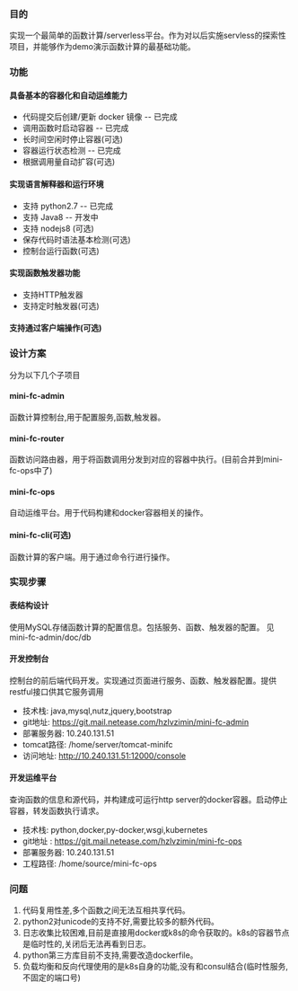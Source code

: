 ### 目的
实现一个最简单的函数计算/serverless平台。作为对以后实施servless的探索性项目，并能够作为demo演示函数计算的最基础功能。

### 功能
#### 具备基本的容器化和自动运维能力
- 代码提交后创建/更新 docker 镜像 -- 已完成
- 调用函数时启动容器 -- 已完成
- 长时间空闲时停止容器(可选)
- 容器运行状态检测 -- 已完成
- 根据调用量自动扩容(可选)
#### 实现语言解释器和运行环境
- 支持 python2.7 -- 已完成
- 支持 Java8 -- 开发中
- 支持 nodejs8 (可选)
- 保存代码时语法基本检测(可选)
- 控制台运行函数(可选)
#### 实现函数触发器功能
- 支持HTTP触发器
- 支持定时触发器(可选)
#### 支持通过客户端操作(可选)

### 设计方案
分为以下几个子项目
#### mini-fc-admin
函数计算控制台,用于配置服务,函数,触发器。

#### mini-fc-router
函数访问路由器，用于将函数调用分发到对应的容器中执行。(目前合并到mini-fc-ops中了)

#### mini-fc-ops
自动运维平台。用于代码构建和docker容器相关的操作。

#### mini-fc-cli(可选)
函数计算的客户端。用于通过命令行进行操作。

### 实现步骤
#### 表结构设计
使用MySQL存储函数计算的配置信息。包括服务、函数、触发器的配置。
见 mini-fc-admin/doc/db

#### 开发控制台 
控制台的前后端代码开发。实现通过页面进行服务、函数、触发器配置。提供restful接口供其它服务调用
- 技术栈: java,mysql,nutz,jquery,bootstrap
- git地址: https://git.mail.netease.com/hzlvzimin/mini-fc-admin
- 部署服务器: 10.240.131.51
- tomcat路径: /home/server/tomcat-minifc
- 访问地址: http://10.240.131.51:12000/console

#### 开发运维平台
查询函数的信息和源代码，并构建成可运行http server的docker容器。启动停止容器，转发函数执行请求。
- 技术栈: python,docker,py-docker,wsgi,kubernetes
- git地址 : https://git.mail.netease.com/hzlvzimin/mini-fc-ops
- 部署服务器: 10.240.131.51
- 工程路径: /home/source/mini-fc-ops

### 问题
1. 代码复用性差,多个函数之间无法互相共享代码。
2. python2对unicode的支持不好,需要比较多的额外代码。
3. 日志收集比较困难,目前是直接用docker或k8s的命令获取的。k8s的容器节点是临时性的,关闭后无法再看到日志。
4. python第三方库目前不支持,需要改造dockerfile。
5. 负载均衡和反向代理使用的是k8s自身的功能,没有和consul结合(临时性服务,不固定的端口号)
